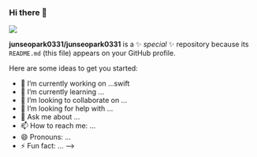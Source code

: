 ### Hi there 👋


<a href="https://www.instagram.com/andreas__331/" target="_blank"><img src="https://img.shields.io/badge/Instagram-E4405F?style=flat-square&logo=Instagram&logoColor=white"/></a>


**junseopark0331/junseopark0331** is a ✨ _special_ ✨ repository because its `README.md` (this file) appears on your GitHub profile.

Here are some ideas to get you started:

- 🔭 I’m currently working on ...swift
- 🌱 I’m currently learning ...
- 👯 I’m looking to collaborate on ...
- 🤔 I’m looking for help with ...
- 💬 Ask me about ...
- 📫 How to reach me: ...
- 😄 Pronouns: ...
- ⚡ Fun fact: ...
-->
